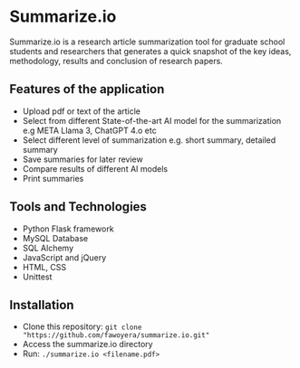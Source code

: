 # Summarize.io
Summarize.io is a research article summarization tool for graduate school students and researchers that generates a quick snapshot of the key ideas, methodology, results and conclusion of research papers.

## Features of the application
* Upload pdf or text of the article
* Select from different State-of-the-art AI model for the summarization e.g META Llama 3, ChatGPT 4.o etc
* Select different level of summarization e.g. short summary, detailed summary
* Save summaries for later review
* Compare results of different AI models
* Print summaries

## Tools and Technologies
* Python Flask framework
* MySQL Database
* SQL Alchemy
* JavaScript and jQuery
* HTML, CSS
* Unittest

## Installation
* Clone this repository: `git clone "https://github.com/fawoyera/summarize.io.git"`
* Access the summarize.io directory
* Run: `./summarize.io <filename.pdf>`
